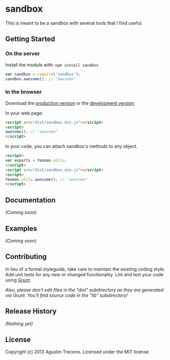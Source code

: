 # sandbox

This is meant to be a sandbox with several tools that I find useful.

## Getting Started
### On the server
Install the module with: `npm install sandbox`

```javascript
var sandbox = require('sandbox');
sandbox.awesome(); // "awesome"
```

### In the browser
Download the [production version][min] or the [development version][max].

[min]: https://raw.github.com/atreceno/sandbox/master/dist/sandbox.min.js
[max]: https://raw.github.com/atreceno/sandbox/master/dist/sandbox.js

In your web page:

```html
<script src="dist/sandbox.min.js"></script>
<script>
awesome(); // "awesome"
</script>
```

In your code, you can attach sandbox's methods to any object.

```html
<script>
var exports = Yeoman.utils;
</script>
<script src="dist/sandbox.min.js"></script>
<script>
Yeoman.utils.awesome(); // "awesome"
</script>
```

## Documentation
_(Coming soon)_

## Examples
_(Coming soon)_

## Contributing
In lieu of a formal styleguide, take care to maintain the existing coding style. Add unit tests for any new or changed functionality. Lint and test your code using [Grunt](http://gruntjs.com/).

_Also, please don't edit files in the "dist" subdirectory as they are generated via Grunt. You'll find source code in the "lib" subdirectory!_

## Release History
_(Nothing yet)_

## License
 
 Copyright (c) 2013 Agustin Treceno. Licensed under the MIT license.
